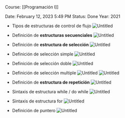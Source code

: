 Course: [[Programación I]]

Date: February 12, 2023 5:49 PM
Status: Done
Year: 2021

- Tipos de estructuras de control de flujo
![Untitled](_private/Images/Estructuras%20de%20control%20de%20flujo%20en%20C/Untitled.png)

- Definición de **estructuras secuenciales**
![Untitled](_private/Images/Estructuras%20de%20control%20de%20flujo%20en%20C/Untitled%201.png)

- Definición de **estructura de selección**
![Untitled](_private/Images/Estructuras%20de%20control%20de%20flujo%20en%20C/Untitled%202.png)

- Definición de selección simple
![Untitled](_private/Images/Estructuras%20de%20control%20de%20flujo%20en%20C/Untitled%203.png)

- Definición de selección doble
![Untitled](_private/Images/Estructuras%20de%20control%20de%20flujo%20en%20C/Untitled%204.png)

- Definición de selección multiple
![Untitled](_private/Images/Estructuras%20de%20control%20de%20flujo%20en%20C/Untitled%205.png)
![Untitled](_private/Images/Estructuras%20de%20control%20de%20flujo%20en%20C/Untitled%206.png)

- Definición de **estructura de repetición**
![Untitled](_private/Images/Estructuras%20de%20control%20de%20flujo%20en%20C/Untitled%207.png)

- Sintaxis de estructura while / do while
![Untitled](_private/Images/Estructuras%20de%20control%20de%20flujo%20en%20C/Untitled%208.png)

- Sintaxis de estructura for
![Untitled](_private/Images/Estructuras%20de%20control%20de%20flujo%20en%20C/Untitled%209.png)

- Definición de puntero ![Untitled](_private/Images/Estructuras%20de%20control%20de%20flujo%20en%20C/Untitled%2010.png)